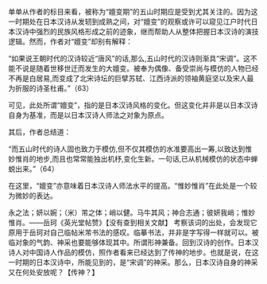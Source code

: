单单从作者的标目来看，被称为“嬗变期”的五山时期应是受到尤其关注的。因为这一时期处在日本汉诗从发轫到成熟之间，对“嬗变”的观察或许可以窥见江户时代日本汉诗中强烈的民族风格形成之前的迹象，继而帮助人从整体把握日本汉诗的演技逻辑。然而，作者对“嬗变”却别有解释：

“如果说王朝时代的汉诗较近“唐风”的话,那么,五山时代的汉诗则渐具“宋调”。这不能不说是随着世移世迁而发生的大嬗变。被奉为偶像、备受崇尚与模仿的人物已经不再是白居易,而变成了北宋诗坛的巨擘苏轼、江西诗派的领袖黄庭坚以及宋人最为折服的诗圣杜甫。”（63）

可见，此处所谓“嬗变”，指的是日本汉诗风格的变化。但这变化并非是以日本汉诗自身为基准，而是以日本汉诗人师法之对象为原点。

其后，作者总结道：

“而五山时代的诗人固也致力于模仿,但不仅其模仿的水准要高出一筹,以致达到惟妙惟肖的地步,而且也常常能独出机杼,变化生新。一句话,已从机械模仿的状态中蝉蜕出来。”（64）

在这里，“嬗变”亦意味着日本汉诗人师法水平的提高。“惟妙惟肖”在此处是一个较为微妙的表达。

永之法；妍以婉；（米）芾之体；峭以健。马牛其风；神合志通；彼妍我峭；惟妙惟肖。——岳珂《英光堂帖赞》【没有查到相关文献】
考察该词的出处，会发现它原用于岳珂对自己临帖米芾书法的感叹。临摹书法，并非是字写得一样就可以。被临对象的气韵、神采也要能够体现其中。所谓形神兼备。回到汉诗的创作。日本汉诗人对中国诗人作品的模仿，照作者看来已经达到了传神的地步。也就是说，在这一时期的日本汉诗中，所能见到的，是“宋调”的神采。那么，日本汉诗自身的神采又在何处安放呢？【传神？】
